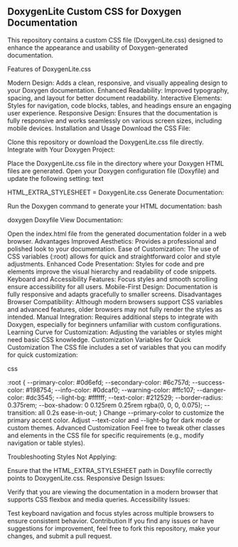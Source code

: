 DoxygenLite Custom CSS for Doxygen Documentation
--------------------------------------------------
This repository contains a custom CSS file (DoxygenLite.css) designed to enhance the appearance and usability of Doxygen-generated documentation.

Features of DoxygenLite.css

Modern Design: Adds a clean, responsive, and visually appealing design to your Doxygen documentation.
Enhanced Readability: Improved typography, spacing, and layout for better document readability.
Interactive Elements: Styles for navigation, code blocks, tables, and headings ensure an engaging user experience.
Responsive Design: Ensures that the documentation is fully responsive and works seamlessly on various screen sizes, including mobile devices.
Installation and Usage
Download the CSS File:

Clone this repository or download the DoxygenLite.css file directly.
Integrate with Your Doxygen Project:

Place the DoxygenLite.css file in the directory where your Doxygen HTML files are generated.
Open your Doxygen configuration file (Doxyfile) and update the following setting:
text

HTML_EXTRA_STYLESHEET = DoxygenLite.css
Generate Documentation:

Run the Doxygen command to generate your HTML documentation:
bash

doxygen Doxyfile
View Documentation:

Open the index.html file from the generated documentation folder in a web browser.
Advantages
Improved Aesthetics: Provides a professional and polished look to your documentation.
Ease of Customization: The use of CSS variables (:root) allows for quick and straightforward color and style adjustments.
Enhanced Code Presentation: Styles for code and pre elements improve the visual hierarchy and readability of code snippets.
Keyboard and Accessibility Features: Focus styles and smooth scrolling ensure accessibility for all users.
Mobile-First Design: Documentation is fully responsive and adapts gracefully to smaller screens.
Disadvantages
Browser Compatibility: Although modern browsers support CSS variables and advanced features, older browsers may not fully render the styles as intended.
Manual Integration: Requires additional steps to integrate with Doxygen, especially for beginners unfamiliar with custom configurations.
Learning Curve for Customization: Adjusting the variables or styles might need basic CSS knowledge.
Customization
Variables for Quick Customization
The CSS file includes a set of variables that you can modify for quick customization:

css

:root {
    --primary-color: #0d6efd;
    --secondary-color: #6c757d;
    --success-color: #198754;
    --info-color: #0dcaf0;
    --warning-color: #ffc107;
    --danger-color: #dc3545;
    --light-bg: #ffffff;
    --text-color: #212529;
    --border-radius: 0.375rem;
    --box-shadow: 0 0.125rem 0.25rem rgba(0, 0, 0, 0.075);
    --transition: all 0.2s ease-in-out;
}
Change --primary-color to customize the primary accent color.
Adjust --text-color and --light-bg for dark mode or custom themes.
Advanced Customization
Feel free to tweak other classes and elements in the CSS file for specific requirements (e.g., modify navigation or table styles).

Troubleshooting
Styles Not Applying:

Ensure that the HTML_EXTRA_STYLESHEET path in Doxyfile correctly points to DoxygenLite.css.
Responsive Design Issues:

Verify that you are viewing the documentation in a modern browser that supports CSS flexbox and media queries.
Accessibility Issues:

Test keyboard navigation and focus styles across multiple browsers to ensure consistent behavior.
Contribution
If you find any issues or have suggestions for improvement, feel free to fork this repository, make your changes, and submit a pull request.